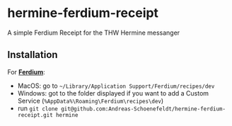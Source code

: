 # hermine-ferdium-receipt
A simple Ferdium Receipt for the THW Hermine messanger

## Installation

For **[Ferdium](https://ferdium.org/)**:

* MacOS: go to `~/Library/Application Support/Ferdium/recipes/dev`
* Windows: got to the folder displayed if you want to add a Custom Service (`%AppData%\Roaming\Ferdium\recipes\dev`)
* run `git clone git@github.com:Andreas-Schoenefeldt/hermine-ferdium-receipt.git hermine`
